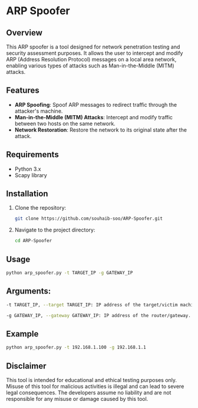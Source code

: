 # ARP Spoofer

## Overview
This ARP spoofer is a tool designed for network penetration testing and security assessment purposes. It allows the user to intercept and modify ARP (Address Resolution Protocol) messages on a local area network, enabling various types of attacks such as Man-in-the-Middle (MITM) attacks.

## Features
- **ARP Spoofing**: Spoof ARP messages to redirect traffic through the attacker's machine.
- **Man-in-the-Middle (MITM) Attacks**: Intercept and modify traffic between two hosts on the same network.
- **Network Restoration**: Restore the network to its original state after the attack.

## Requirements
- Python 3.x
- Scapy library

## Installation
1. Clone the repository:
    ```bash
    git clone https://github.com/souhaib-soo/ARP-Spoofer.git
    ```
2. Navigate to the project directory:
    ```bash
    cd ARP-Spoofer
    ```

## Usage
```bash
python arp_spoofer.py -t TARGET_IP -g GATEWAY_IP
```
## Arguments:
```bash
-t TARGET_IP, --target TARGET_IP: IP address of the target/victim machine.

-g GATEWAY_IP, --gateway GATEWAY_IP: IP address of the router/gateway.
```
## Example
```bash
python arp_spoofer.py -t 192.168.1.100 -g 192.168.1.1
```
## Disclaimer
This tool is intended for educational and ethical testing purposes only. Misuse of this tool for malicious activities is illegal and can lead to severe legal consequences. The developers assume no liability and are not responsible for any misuse or damage caused by this tool.
